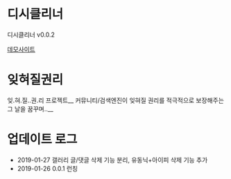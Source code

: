 # 디시클리너

디시클리너 v0.0.2

[데모사이트](https://cleaner.wktkf.com/)

# 잊혀질권리

잊.혀.질..권.리 프로젝트__
커뮤니티/검색엔진이 잊혀질 권리를 적극적으로 보장해주는 그 날을 꿈꾸며..__


# 업데이트 로그

  - 2019-01-27 갤러리 글/댓글 삭제 기능 분리, 유동닉+아이피 삭제 기능 추가
  - 2019-01-26 0.0.1 런칭
